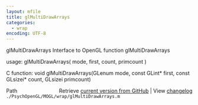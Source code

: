 ```yaml
---
layout: mfile
title: glMultiDrawArrays
categories:
  - wrap
encoding: UTF-8
---
```


glMultiDrawArrays  Interface to OpenGL function glMultiDrawArrays

usage:  glMultiDrawArrays( mode, first, count, primcount )

C function:  void glMultiDrawArrays(GLenum mode, const GLint\* first, const GLsizei\* count, GLsizei primcount)


<div class="code_header" style="text-align:right;">
  <span style="float:left;">Path&nbsp;&nbsp;</span> <span class="counter">Retrieve <a href=
  "https://raw.github.com/Psychtoolbox-3/Psychtoolbox-3/beta/./PsychOpenGL/MOGL/wrap/glMultiDrawArrays.m">current version from GitHub</a> | View <a href=
  "https://github.com/Psychtoolbox-3/Psychtoolbox-3/commits/beta/./PsychOpenGL/MOGL/wrap/glMultiDrawArrays.m">changelog</a></span>
</div>
<div class="code">
  <code>./PsychOpenGL/MOGL/wrap/glMultiDrawArrays.m</code>
</div>
